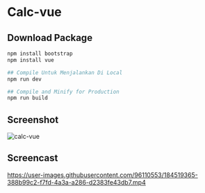 # Calc-vue

## Download Package 

```sh
npm install bootstrap
npm install vue

## Compile Untuk Menjalankan Di Local
npm run dev

## Compile and Minify for Production
npm run build
```


## Screenshot
![calc-vue](https://user-images.githubusercontent.com/96110553/184517022-aff23099-c94d-41b7-9140-1c425372b717.jpg)

## Screencast
https://user-images.githubusercontent.com/96110553/184519365-388b99c2-f7fd-4a3a-a286-d2383fe43db7.mp4

